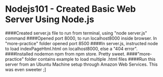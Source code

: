 # Nodejs101 - Created Basic Web Server Using Node.js
####Created server.js file to run from terminal, using "node server.js" command
####Opened port 8000, to run localhost8000 inside browser. In "more-practice" folder opened port 8500
####In server.js, instructed node to load indexPageHtml.html on localhost8000, else a "404 error".
####Installed nodemon npm from npm store. Pretty sweet.
####"more-practice" folder contains example to load multiple .html files
####Run this server from an Ubuntu Machine setup through Amazon Web Services. This was even sweeter ;]
